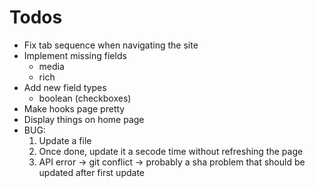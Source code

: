 # Todos

- Fix tab sequence when navigating the site
- Implement missing fields
  - media
  - rich
- Add new field types
  - boolean (checkboxes)
- Make hooks page pretty
- Display things on home page
- BUG:
    1. Update a file
    2. Once done, update it a secode time without refreshing the page
    3. API error -> git conflict -> probably a sha problem that should be updated after first update
